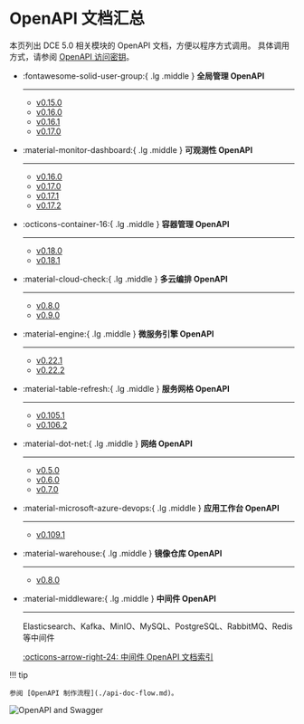 # OpenAPI 文档汇总

本页列出 DCE 5.0 相关模块的 OpenAPI 文档，方便以程序方式调用。
具体调用方式，请参阅 [OpenAPI 访问密钥](https://docs.daocloud.io/ghippo/user-guide/personal-center/accesstoken/)。

<div class="grid cards" markdown>

-   :fontawesome-solid-user-group:{ .lg .middle } __全局管理 OpenAPI__

    ---

    - [v0.15.0](./ghippo/v0.15.0.md)
    - [v0.16.0](./ghippo/v0.16.0.md)
    - [v0.16.1](./ghippo/v0.16.1.md)
    - [v0.17.0](./ghippo/v0.17.0.md)

-   :material-monitor-dashboard:{ .lg .middle } __可观测性 OpenAPI__

    ---

    - [v0.16.0](./insight/v0.16.0.md)
    - [v0.17.0](./insight/v0.17.0.md)
    - [v0.17.1](./insight/v0.17.1.md)
    - [v0.17.2](./insight/v0.17.2.md)

-   :octicons-container-16:{ .lg .middle } __容器管理 OpenAPI__

    ---

    - [v0.18.0](./kpanda/v0.18.0.md)
    - [v0.18.1](./kpanda/v0.18.1.md)

-   :material-cloud-check:{ .lg .middle } __多云编排 OpenAPI__

    ---

    - [v0.8.0](./kairship/v0.8.0.md)
    - [v0.9.0](./kairship/v0.9.0.md)

-   :material-engine:{ .lg .middle } __微服务引擎 OpenAPI__

    ---

    - [v0.22.1](./skoala/v0.22.1.md)
    - [v0.22.2](./skoala/v0.22.2.md)

-   :material-table-refresh:{ .lg .middle } __服务网格 OpenAPI__

    ---

    - [v0.105.1](./mspider/v0.105.1.md)
    - [v0.106.2](./mspider/v0.106.2.md)

-   :material-dot-net:{ .lg .middle } __网络 OpenAPI__

    ---

    - [v0.5.0](./spidernet/v0.5.0.md)
    - [v0.6.0](./spidernet/v0.6.0.md)
    - [v0.7.0](./spidernet/v0.7.0.md)

-   :material-microsoft-azure-devops:{ .lg .middle } __应用工作台 OpenAPI__

    ---

    - [v0.109.1](./amamba/v0.109.1.md)

-   :material-warehouse:{ .lg .middle } __镜像仓库 OpenAPI__

    ---

    - [v0.8.0](./kangaroo/v0.8.0.md)

-   :material-middleware:{ .lg .middle } __中间件 OpenAPI__

    ---

    Elasticsearch、Kafka、MinIO、MySQL、PostgreSQL、RabbitMQ、Redis 等中间件

    [:octicons-arrow-right-24: 中间件 OpenAPI 文档索引](./midware.md)

</div>

!!! tip

    参阅 [OpenAPI 制作流程](./api-doc-flow.md)。

![OpenAPI and Swagger](https://docs.daocloud.io/daocloud-docs-images/docs/openapi/images/index.png)
